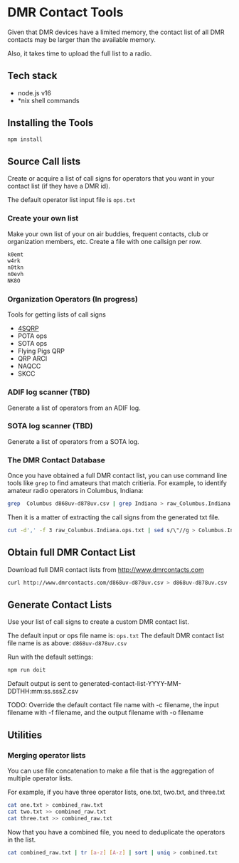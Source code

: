 # DMR Contact Tools

Given that DMR devices have a limited memory, the contact list of all DMR contacts may be larger than the available memory.

Also, it takes time to upload the full list to a radio.

## Tech stack

- node.js v16
- *nix shell commands

## Installing the Tools

```sh
npm install
```

## Source Call lists

Create or acquire a list of call signs for operators that you want in your contact list (if they have a DMR id).

The default operator list input file is `ops.txt`

### Create your own list

Make your own list of your on air buddies, frequent contacts, club or organization members, etc.  Create a file with one callsign per row.

```txt
k0emt
w4rk
n0tkn
n0evh
NK8O
```

### Organization Operators (In progress)

Tools for getting lists of call signs

- [4SQRP](op-list-providers/4SQRP/README.md)
- POTA ops
- SOTA ops
- Flying Pigs QRP
- QRP ARCI
- NAQCC
- SKCC

### ADIF log scanner (TBD)

Generate a list of operators from an ADIF log.

### SOTA log scanner (TBD)

Generate a list of operators from a SOTA log.

### The DMR Contact Database

Once you have obtained a full DMR contact list, you can use command line tools like `grep` to find amateurs that match critieria.  For example, to identify amateur radio operators in Columbus, Indiana:

```sh
grep  Columbus d868uv-d878uv.csv | grep Indiana > raw_Columbus.Indiana.ops.txt
```

Then it is a matter of extracting the call signs from the generated txt file.

```sh
cut -d',' -f 3 raw_Columbus.Indiana.ops.txt | sed s/\"//g > Columbus.Indiana.ops.txt
```

## Obtain full DMR Contact List

Download full DMR contact lists from <http://www.dmrcontacts.com>

```sh
curl http://www.dmrcontacts.com/d868uv-d878uv.csv > d868uv-d878uv.csv
```

## Generate Contact Lists

Use your list of call signs to create a custom DMR contact list.

The default input or ops file name is: `ops.txt`
The default DMR contact list file name is as above: `d868uv-d878uv.csv`

Run with the default settings:

```sh
npm run doit
```

Default output is sent to generated-contact-list-YYYY-MM-DDTHH:mm:ss.sssZ.csv

TODO: Override the default contact file name with -c filename, the input filename with -f filename, and the output filename with -o filename

## Utilities

### Merging operator lists

You can use file concatenation to make a file that is the aggregation of multiple operator lists.

For example, if you have three operator lists, one.txt, two.txt, and three.txt

```sh
cat one.txt > combined_raw.txt
cat two.txt >> combined_raw.txt
cat three.txt >> combined_raw.txt
```

Now that you have a combined file, you need to deduplicate the operators in the list.

```sh
cat combined_raw.txt | tr [a-z] [A-z] | sort | uniq > combined.txt
```
